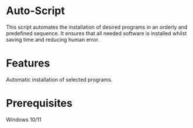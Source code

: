 # Auto-Script
This script automates the installation of desired programs in an orderly and predefined sequence. It ensures that all needed software is installed whilst saving time and reducing human error.

# Features
Automatic installation of selected programs.

# Prerequisites
Windows 10/11
